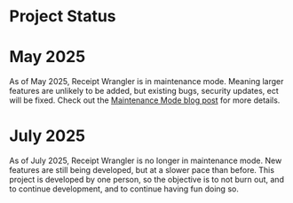 # Project Status

# May 2025

As of May 2025, Receipt Wrangler is in maintenance mode. Meaning larger features are unlikely to be added, but existing
bugs, security updates, ect will be fixed. Check out
the [Maintenance Mode blog post](https://www.reddit.com/r/selfhosted/comments/1kc9daq/receipt_wrangler_may_update_maintenance_mode/)
for more details.

# July 2025

As of July 2025, Receipt Wrangler is no longer in maintenance mode. New features are still being developed, but at a
slower pace than before. This project is developed by one person, so the objective is to not burn out, and to continue
development, and to continue having fun doing so.
